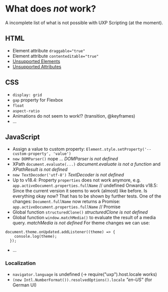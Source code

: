 # What does *not* work?
A incomplete list of what is not possible with UXP Scripting (at the moment).
## HTML
- Element attribute `draggable="true"`
- Element attribute `contenteditable="true"`
- [Unsupported Elements](https://developer.adobe.com/indesign/uxp/uxp/reference-html/General/Unsupported%20Elements/)
- [Unsupported Attributes](https://developer.adobe.com/indesign/uxp/uxp/reference-html/General/Unsupported%20Attributes/)

## CSS
- `display: grid`
- `gap` property for Flexbox
- `float`
- `aspect-ratio`
- Animations do not seem to work!? (transition, @keyframes)
- ...

## JavaScript

- Assign a value to custom property: `Element.style.setProperty('--custom-property', 'value')`
- `new DOMParser()` nope ... *DOMParser is not defined*
- XPath `document.evaluate(...)` *document.evaluate is not a function* and *XPathResult is not defined*
- `new TextDecoder('utf-8')` *TextDecoder is not defined*
- Up to v18.4: Property `properties` does not work anymore, e.g. `app.activeDocument.properties.fullName` // undefined
	Onwards v18.5: Since the current version it seems to work (almost) like before. Is everything okay now? That has to be shown by further tests. One of the changes: `Document.fullName` now returns a Promise: `app.activeDocument.properties.fullName` // Promise
- Global function `structuredClone()` *structuredClone is not defined*
- Global function `window.matchMedia()` to evaluate the result of a media query. *matchMedia is not defined* 
For theme changes we can use:
```
document.theme.onUpdated.addListener((theme) => {
    console.log(theme);
  });
```
- ...

### Localization
- `navigator.language` is undefined (-> require("uxp").host.locale works)
- `(new Intl.NumberFormat()).resolvedOptions().locale` *"en-US"* (for German UI)